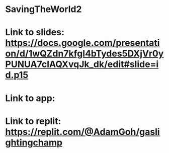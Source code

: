# SavingTheWorld2
# Link to slides: https://docs.google.com/presentation/d/1wQZdn7kfgl4bTydes5DXjVr0yPUNUA7cIAQXvqJk_dk/edit#slide=id.p15
# Link to app: 
# Link to replit: https://replit.com/@AdamGoh/gaslightingchamp
